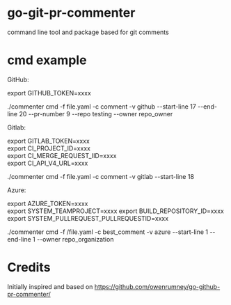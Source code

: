 # go-git-pr-commenter

command line tool and package based for git comments

# cmd example  

GitHub: 

export GITHUB_TOKEN=xxxx

./commenter cmd -f file.yaml -c comment -v github --start-line 17 --end-line 20 --pr-number 9 --repo testing --owner repo_owner  

Gitlab:  

export GITLAB_TOKEN=xxxx  
export CI_PROJECT_ID=xxxx  
export CI_MERGE_REQUEST_IID=xxxx  
export CI_API_V4_URL=xxxx  
  
./commenter cmd -f file.yaml -c comment -v gitlab --start-line 18  

Azure:

export AZURE_TOKEN=xxxx  
export SYSTEM_TEAMPROJECT=xxxx
export BUILD_REPOSITORY_ID=xxxx
export SYSTEM_PULLREQUEST_PULLREQUESTID=xxxx

./commenter cmd -f /file.yaml -c best_comment -v azure --start-line 1 --end-line 1  --owner repo_organization

# Credits

Initially inspired and based on https://github.com/owenrumney/go-github-pr-commenter/ 
